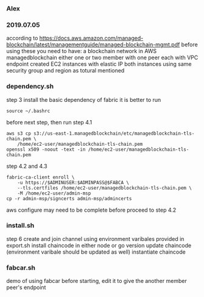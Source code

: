 ### Alex
### 2019.07.05
according to https://docs.aws.amazon.com/managed-blockchain/latest/managementguide/managed-blockchain-mgmt.pdf
before using these you need to have:
    a blockchain network in AWS managedblockchain 
        either one or two member with one peer each with VPC endpoint created
    EC2 instances with elastic IP
         both instances using same security group and region as totural mentioned

### dependency.sh
step 3
install the basic dependency of fabric
it is better to run

    source ~/.bashrc
before next step,
then run step 4.1

    aws s3 cp s3://us-east-1.managedblockchain/etc/managedblockchain-tls-chain.pem \
        /home/ec2-user/managedblockchain-tls-chain.pem
    openssl x509 -noout -text -in /home/ec2-user/managedblockchain-tls-chain.pem
step 4.2 and 4.3   

    fabric-ca-client enroll \
        -u https://$ADMINUSER:$ADMINPASS@$FABCA \
        --tls.certfiles /home/ec2-user/managedblockchain-tls-chain.pem \
        -M /home/ec2-user/admin-msp
    cp -r admin-msp/signcerts admin-msp/admincerts
aws configure may need to be complete before proceed to step 4.2

### install.sh
step 6 
create and join channel using environment varibales provided in export.sh
install chaincode in either node or go version
update chaincode (environment varibale should be updated as well)
instantiate chaincode

### fabcar.sh
demo of using fabcar
before starting, edit it to give the another member peer's endpoint
